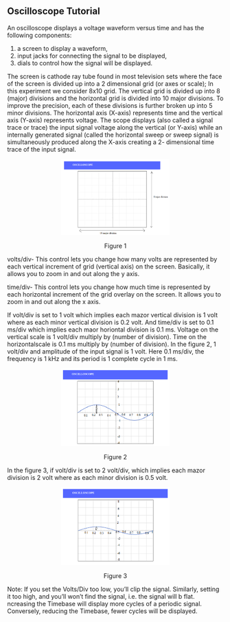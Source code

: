 ## Oscilloscope Tutorial

An oscilloscope displays a voltage waveform versus time and has the following components:
1. a screen to display a waveform,
2. input jacks for connecting the signal to be displayed,
3. dials to control how the signal will be displayed.


The screen is cathode ray tube found in most television sets where the face of the screen is divided up into a 2 dimensional grid (or axes or scale); In this experiment we consider 8x10 grid. The vertical grid is divided up into 8 (major) divisions and the horizontal grid is divided into 10 major divisions. To improve the precision, each of these divisions is further broken up into 5 minor divisions. The horizontal axis (X-axis) represents time and the vertical axis (Y-axis) represents voltage. The scope displays (also called a signal trace or trace) the input signal voltage along the vertical (or Y-axis) while an internally generated signal (called the horizontal sweep or sweep signal) is simultaneously produced along the X-axis creating a 2- dimensional time trace of the input signal.

<div align="center">
<img src="images/oscilloscope.png" width="50%">
<p>Figure 1</p>
</div>

volts/div- This control lets you change how many volts are represented by each vertical increment of grid (vertical axis) on the screen. Basically, it allows you to zoom in and out along the y axis.

time/div- This control lets you change how much time is represented by each horizontal increment of the grid overlay on the screen. It allows you to zoom in and out along the x axis.

If volt/div is set to 1 volt which implies each mazor vertical division is 1 volt where as each minor vertical division is 0.2 volt. And time/div is set to 0.1 ms/div which implies each maor horiontal division is 0.1 ms. Voltage on the vertical scale is 1 volt/div multiply by (number of division). Time on the horizontalscale is 0.1 ms multiply by (number of division). In the figure 2, 1 volt/div and amplitude of the input signal is 1 volt. Here 0.1 ms/div, the frequency is 1 kHz and its period is 1 complete cycle in 1 ms.


<div align="center">
<img src="images/oscilloscope_1vd.png" width="50%">
<p>Figure 2</p>
</div>


In the figure 3, if volt/div is set to 2 volt/div, which implies each mazor division is 2 volt where as each minor division is 0.5 volt.

<div align="center">
<img src="images/oscilloscope_2vd.png" width="50%">
<p>Figure 3</p>
</div>

Note: If you set the Volts/Div too low, you’ll clip the signal. Similarly, setting it too high, and you’ll won’t find the signal, i.e. the signal will b flat. ncreasing the Timebase will display more cycles of a periodic signal. Conversely, reducing the Timebase, fewer cycles will be displayed.